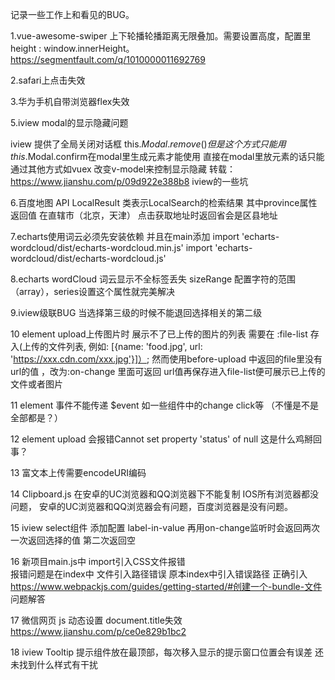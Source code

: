 记录一些工作上和看见的BUG。 

1.vue-awesome-swiper   上下轮播轮播距离无限叠加。需要设置高度，配置里 height : window.innerHeight。https://segmentfault.com/q/1010000011692769

2.safari上点击失效

3.华为手机自带浏览器flex失效

5.iview modal的显示隐藏问题

iview 提供了全局关闭对话框 this.$Modal.remove()
但是这个方式只能用this.$Modal.confirm在modal里生成元素才能使用
直接在modal里放元素的话只能通过其他方式如vuex 改变v-model来控制显示隐藏
转载：https://www.jianshu.com/p/09d922e388b8   iview的一些坑

6.百度地图
API LocalResult 类表示LocalSearch的检索结果 其中province属性返回值 在直辖市（北京，天津） 点击获取地址时返回省会是区县地址

7.echarts使用词云必须先安装依赖 并且在main添加
import 'echarts-wordcloud/dist/echarts-wordcloud.min.js'
import 'echarts-wordcloud/dist/echarts-wordcloud.js'

8.echarts wordCloud 词云显示不全标签丢失
 sizeRange 配置字符的范围（array），series设置这个属性就完美解决
 
9.iview级联BUG 当选择第三级的时候不能退回选择相关的第二级

10 element upload上传图片时 展示不了已上传的图片的列表
需要在 :file-list 存入(上传的文件列表, 例如: [{name: 'food.jpg', url: 'https://xxx.cdn.com/xxx.jpg'}]）;
然而使用before-upload 中返回的file里没有url的值 ，改为:on-change 里面可返回 url值再保存进入file-list便可展示已上传的文件或者图片

11 element 事件不能传递 $event 如一些组件中的change click等 （不懂是不是全部都是？）

12 element upload 会报错Cannot set property 'status' of null 这是什么鸡掰回事？

13 富文本上传需要encodeURI编码

14 Clipboard.js 在安卓的UC浏览器和QQ浏览器下不能复制 IOS所有浏览器都没问题， 安卓的UC浏览器和QQ浏览器会有问题，百度浏览器是没有问题。

15 iview select组件 添加配置 label-in-value	 再用on-change监听时会返回两次 一次返回选择的值 第二次返回空

16 新项目main.js中 import引入CSS文件报错  
报错问题是在index中 文件引入路径错误
原本index中引入错误路径 <script src="./src/main.js"></script> 
正确引入  <script src="main.js"></script>
https://www.webpackjs.com/guides/getting-started/#创建一个-bundle-文件  问题解答

17 微信网页 js 动态设置 document.title失效  https://www.jianshu.com/p/ce0e829b1bc2

18 iview Tooltip  提示组件放在最顶部，每次移入显示的提示窗口位置会有误差 还未找到什么样式有干扰







